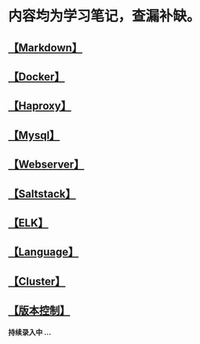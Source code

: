 # 内容均为学习笔记，查漏补缺。

## [【Markdown】](/Porject/Markdown)

## [【Docker】](/Porject/Docker)

## [【Haproxy】](/Porject/Haproxy)

## [【Mysql】](/Porject/Mysql)

## [【Webserver】](/Porject/Webserver)

## [【Saltstack】](/Porject/Saltstack)

## [【ELK】](/Porject/ELK)

## [【Language】](/Porject/Language)

## [【Cluster】](/Porject/ELK)

## [【版本控制】](/Porject/)

#### 持续录入中 ...

<!--


#### 持续录入中。。。


-->
